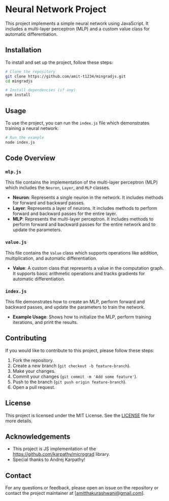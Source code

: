 # Neural Network Project

This project implements a simple neural network using JavaScript. It includes a multi-layer perceptron (MLP) and a custom value class for automatic differentiation.

## Installation

To install and set up the project, follow these steps:

```bash
# Clone the repository
git clone https://github.com/amit-t1234/mingradjs.git
cd mingradjs

# Install dependencies (if any)
npm install
```

## Usage

To use the project, you can run the `index.js` file which demonstrates training a neural network:

```bash
# Run the example
node index.js
```

## Code Overview

### `mlp.js`

This file contains the implementation of the multi-layer perceptron (MLP) which includes the `Neuron`, `Layer`, and `MLP` classes.

- **Neuron**: Represents a single neuron in the network. It includes methods for forward and backward passes.
- **Layer**: Represents a layer of neurons. It includes methods to perform forward and backward passes for the entire layer.
- **MLP**: Represents the multi-layer perceptron. It includes methods to perform forward and backward passes for the entire network and to update the parameters.

### `value.js`

This file contains the `Value` class which supports operations like addition, multiplication, and automatic differentiation.

- **Value**: A custom class that represents a value in the computation graph. It supports basic arithmetic operations and tracks gradients for automatic differentiation.

### `index.js`

This file demonstrates how to create an MLP, perform forward and backward passes, and update the parameters to train the network.

- **Example Usage**: Shows how to initialize the MLP, perform training iterations, and print the results.

## Contributing

If you would like to contribute to this project, please follow these steps:

1. Fork the repository.
2. Create a new branch (`git checkout -b feature-branch`).
3. Make your changes.
4. Commit your changes (`git commit -m 'Add some feature'`).
5. Push to the branch (`git push origin feature-branch`).
6. Open a pull request.

## License

This project is licensed under the MIT License. See the [LICENSE](LICENSE) file for more details.

## Acknowledgements

- This project is JS implementation of the https://github.com/karpathy/micrograd library.
- Special thanks to Andrej Karpathy!

## Contact

For any questions or feedback, please open an issue on the repository or contact the project maintainer at [amitthakurashwani@gmail.com].